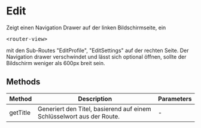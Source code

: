 # Edit

Zeigt einen Navigation Drawer auf der linken Bildschirmseite, ein <pre>&lt;router-view&gt;</pre> mit den Sub-Routes "EditProfile", "EditSettings" auf der rechten Seite. Der Navigation drawer verschwindet und lässt sich optional öffnen, sollte der Bildschirm weniger als 600px breit sein.

## Methods

<!-- @vuese:Edit:methods:start -->
|Method|Description|Parameters|
|---|---|---|
|getTitle|Generiert den Titel, basierend auf einem Schlüsselwort aus der Route.|-|

<!-- @vuese:Edit:methods:end -->


